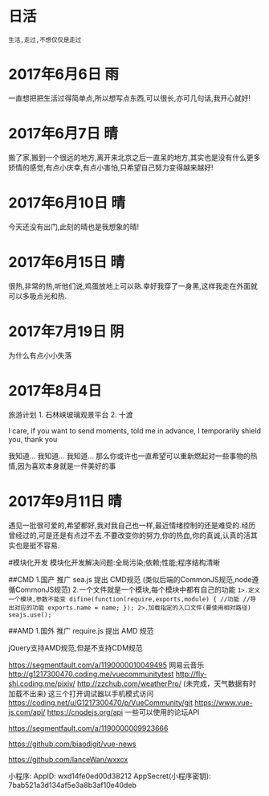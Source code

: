 # 日活
```
生活,走过,不想仅仅是走过
```

# 2017年6月6日   雨
一直想把把生活过得简单点,所以想写点东西,可以很长,亦可几句话,我开心就好!

# 2017年6月7日   晴
搬了家,搬到一个很远的地方,离开来北京之后一直呆的地方,其实也是没有什么更多矫情的感觉,有点小庆幸,有点小害怕,只希望自己努力变得越来越好!

# 2017年6月10日 晴
今天还没有出门,此刻的晴也是我想象的晴!

# 2017年6月15日 晴
很热,非常的热,听他们说,鸡蛋放地上可以熟.幸好我穿了一身黑,这样我走在外面就可以多吸点光和热.
# 2017年7月19日 阴
为什么有点小小失落

# 2017年8月4日
旅游计划
	1. 石林峡玻璃观景平台
	2. 十渡



I care, if you want to send moments, told me in advance, I temporarily shield you, thank you


我知道...
我知道...
我知道...
那么你或许也一直希望可以重新燃起对一些事物的热情,因为喜欢本身就是一件美好的事


# 2017年9月11日 晴
遇见一批很可爱的,希望都好,我对我自己也一样,最近情绪控制的还是难受的.经历曾经过的,可是还是有点过不去.不要改变你的努力,你的热血,你的真诚,认真的活其实也是挺不容易.





#模块化开发
模块化开发解决问题:全局污染;依赖;性能;程序结构清晰

##CMD
1.国产 推广 sea.js 提出 CMD规范 (类似后端的CommonJS规范,node遵循CommonJS规范)
2.一个文件就是一个模块,每个模块中都有自己的功能
 ``
  1>.定义一个模块,参数不能变
  difine(function(require,exports,module) {
  	  //功能
  	  //导出对应的功能
  	  exports.name = name;
  });
  2>.加载指定的入口文件(要使用相对路径)
  seajs.use();
  ``

##AMD
1.国外 推广 require.js 提出 AMD 规范

jQuery支持AMD规范,但是不支持CDM规范




https://segmentfault.com/a/1190000010049495
网易云音乐
http://g1217300470.coding.me/vuecommunitytest
http://fly-shi.coding.me/pixiv/
http://zzchub.com/weatherPro/  (未完成，天气数据有时加载不出来)
这三个打开调试器以手机模式访问
https://coding.net/u/G1217300470/p/VueCommunity/git
https://www.vue-js.com/api/
https://cnodejs.org/api
一些可以使用的论坛API

https://segmentfault.com/a/1190000009923666

https://github.com/biaodigit/vue-news

https://github.com/lanceWan/wxxcx






小程序:
AppID: wxd14fe0ed00d38212
AppSecret(小程序密钥): 7bab521a3d134af5e3a8b3af10e40deb

















